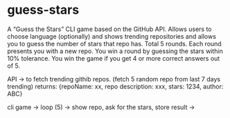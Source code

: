 # guess-stars

A “Guess the Stars” CLI game based on the GitHub API. Allows users to choose language (optionally) and shows trending repositories and allows you to guess the number of stars that repo has. Total 5 rounds. Each round presents you with a new repo. You win a round by guessing the stars within 10% tolerance. You win the game if you get 4 or more correct answers out of 5.


API -> to fetch trending githib repos. (fetch 5 random repo from last 7 days trending) 
 returns: {repoName: xx, repo description: xxx, stars: 1234, author: ABC}

cli game ->  loop (5) -> show repo, ask for the stars, store result -> 



